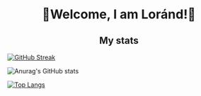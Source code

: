 <h1 align="center">👋Welcome, I am Loránd!👋</h1>
<h2 align="center">My stats</h2>


[![GitHub Streak](https://streak-stats.demolab.com?user=KeLorand&theme=github-dark-blue&date_format=j%20M%5B%20Y%5D&border=FFFFFF)](https://git.io/streak-stats)

![Anurag's GitHub stats](https://github-readme-stats.vercel.app/api?username=KeLorand&show_icons=true&count_private=true&theme=transparent)

[![Top Langs](https://github-readme-stats.vercel.app/api/top-langs/?username=KeLorand&layout=compact&theme=transparent&count_private=true&hide=html)](https://github.com/anuraghazra/github-readme-stats)
